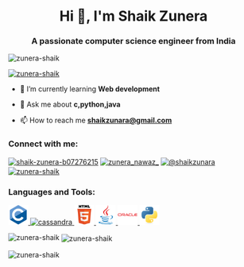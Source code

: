 
<h1 align="center">Hi 👋, I'm Shaik Zunera</h1>
<h3 align="center">A passionate computer science engineer from India</h3>

<p align="left"> <img src="https://komarev.com/ghpvc/?username=zunera-shaik&label=Profile%20views&color=0e75b6&style=flat" alt="zunera-shaik" /> </p>

<p align="left"> <a href="https://github.com/ryo-ma/github-profile-trophy"><img src="https://github-profile-trophy.vercel.app/?username=zunera-shaik" alt="zunera-shaik" /></a> </p>

- 🌱 I’m currently learning **Web development**

- 💬 Ask me about **c,python,java**

- 📫 How to reach me **shaikzunara@gmail.com**

<h3 align="left">Connect with me:</h3>
<a href="https://linkedin.com/in/shaik-zunera-b07276215" target="blank"><img align="center" src="https://raw.githubusercontent.com/rahuldkjain/github-profile-readme-generator/master/src/images/icons/Social/linked-in-alt.svg" alt="shaik-zunera-b07276215" height="30" width="40" /></a>
<a href="https://instagram.com/zunera_nawaz_" target="blank"><img align="center" src="https://raw.githubusercontent.com/rahuldkjain/github-profile-readme-generator/master/src/images/icons/Social/instagram.svg" alt="zunera_nawaz_" height="30" width="40" /></a>
<a href="https://www.hackerrank.com/@shaikzunara" target="blank"><img align="center" src="https://raw.githubusercontent.com/rahuldkjain/github-profile-readme-generator/master/src/images/icons/Social/hackerrank.svg" alt="@shaikzunara" height="30" width="40" /></a>
<a href="https://www.leetcode.com/zunera-shaik" target="blank"><img align="center" src="https://raw.githubusercontent.com/rahuldkjain/github-profile-readme-generator/master/src/images/icons/Social/leet-code.svg" alt="zunera-shaik" height="30" width="40" /></a>
</p>


<p align="left">
</p>

<h3 align="left">Languages and Tools:</h3>
<p align="left"> <a href="https://www.cprogramming.com/" target="_blank" rel="noreferrer"> <img src="https://raw.githubusercontent.com/devicons/devicon/master/icons/c/c-original.svg" alt="c" width="40" height="40"/> </a> <a href="https://cassandra.apache.org/" target="_blank" rel="noreferrer"> <img src="https://www.vectorlogo.zone/logos/apache_cassandra/apache_cassandra-icon.svg" alt="cassandra" width="40" height="40"/> </a> <a href="https://www.w3.org/html/" target="_blank" rel="noreferrer"> <img src="https://raw.githubusercontent.com/devicons/devicon/master/icons/html5/html5-original-wordmark.svg" alt="html5" width="40" height="40"/> </a> <a href="https://www.java.com" target="_blank" rel="noreferrer"> <img src="https://raw.githubusercontent.com/devicons/devicon/master/icons/java/java-original.svg" alt="java" width="40" height="40"/> </a> <a href="https://www.oracle.com/" target="_blank" rel="noreferrer"> <img src="https://raw.githubusercontent.com/devicons/devicon/master/icons/oracle/oracle-original.svg" alt="oracle" width="40" height="40"/> </a> <a href="https://www.python.org" target="_blank" rel="noreferrer"> <img src="https://raw.githubusercontent.com/devicons/devicon/master/icons/python/python-original.svg" alt="python" width="40" height="40"/> </a> </p>

<p><img align="left" src="https://github-readme-stats.vercel.app/api/top-langs?username=zunera-shaik&show_icons=true&locale=en&layout=compact" alt="zunera-shaik" /></p>

<p>&nbsp;<img align="center" src="https://github-readme-stats.vercel.app/api?username=zunera-shaik&show_icons=true&locale=en" alt="zunera-shaik" /></p>

<p><img align="center" src="https://github-readme-streak-stats.herokuapp.com/?user=zunera-shaik&" alt="zunera-shaik" /></p>

